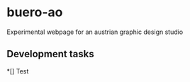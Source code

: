 # buero-ao
Experimental webpage for an austrian graphic design studio

## Development tasks
*[] Test 
